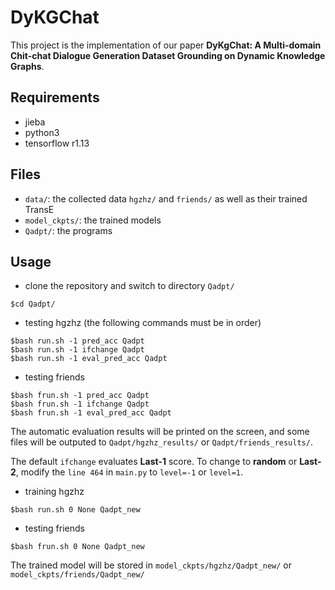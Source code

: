 # DyKGChat
This project is the implementation of our paper **DyKgChat: A Multi-domain Chit-chat Dialogue Generation Dataset Grounding on Dynamic Knowledge Graphs**.


## Requirements
* jieba
* python3
* tensorflow r1.13

## Files
* `data/`: the collected data `hgzhz/` and `friends/` as well as their trained TransE
* `model_ckpts/`: the trained models
* `Qadpt/`: the programs


## Usage
* clone the repository and switch to directory `Qadpt/`
```
$cd Qadpt/
```

* testing hgzhz (the following commands must be in order)
```
$bash run.sh -1 pred_acc Qadpt
$bash run.sh -1 ifchange Qadpt
$bash run.sh -1 eval_pred_acc Qadpt
```

* testing friends
```
$bash frun.sh -1 pred_acc Qadpt
$bash frun.sh -1 ifchange Qadpt
$bash frun.sh -1 eval_pred_acc Qadpt
```

The automatic evaluation results will be printed on the screen, and some files will be outputed to `Qadpt/hgzhz_results/` or `Qadpt/friends_results/`.

The default `ifchange` evaluates **Last-1** score. To change to **random** or **Last-2**, modify the `line 464` in `main.py` to `level=-1` or `level=1`.


* training hgzhz
```
$bash run.sh 0 None Qadpt_new
```

* testing friends
```
$bash frun.sh 0 None Qadpt_new
```

The trained model will be stored in `model_ckpts/hgzhz/Qadpt_new/` or `model_ckpts/friends/Qadpt_new/`
